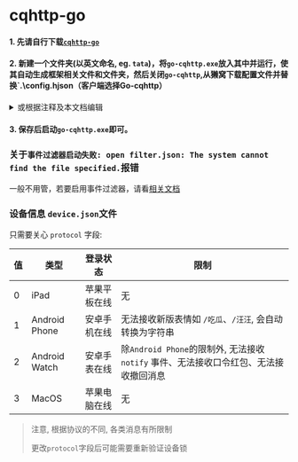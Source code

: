 # cqhttp-go

#### 1. 先请自行下载[`cqhttp-go`](https://github.com/Mrs4s/go-cqhttp/releases)

#### 2. 新建一个文件夹(以英文命名, eg. `tata`)，将`go-cqhttp.exe`放入其中并运行，使其自动生成框架相关文件和文件夹，然后关闭`go-cqhttp`,从獭窝下载配置文件并替换`.\config.hjson（客户端选择Go-cqhttp）

<details><summary>或根据注释及本文档编辑</summary>

```json
{
	"uin": 0,
	"password": "",
	"encrypt_password": false,
	"password_encrypted": "",
	"enable_db": true,
	"access_token": "",
	"relogin": {
		"enabled": true,
		"relogin_delay": 3,
		"max_relogin_times": 0
	},
	"_rate_limit": {
		"enabled": false,
		"frequency": 1,
		"bucket_size": 1
	},
	"ignore_invalid_cqcode": false,
	"force_fragmented": false,
	"heartbeat_interval": 0,
	"http_config": {
		"enabled": false,
		"host": "0.0.0.0",
		"port": 3500,
		"timeout": 0,
		"post_urls": {}
	},
	"ws_config": {
		"enabled": false,
		"host": "0.0.0.0",
		"port": 6700
	},
	"ws_reverse_servers": [
		{
			"enabled": true,
			"reverse_url": "ws://xn--v9x.net/ws",
			"reverse_api_url": "ws://xn--v9x.net/api",
			"reverse_event_url": "ws://xn--v9x.net/event",
			"reverse_reconnect_interval": 3000
		}
	],
	"post_message_format": "string",
	"use_sso_address": false,
	"debug": false,
	"log_level": "",
	"web_ui": {
		"enabled": true,
		"host": "127.0.0.1",
		"web_ui_port": 9999,
		"web_input": false
	}
}
```

| 字段                            | 说明                                                        |
| --------------------------  | ----------------------------------------------------------- |
| uin                             | 登录用QQ号                                                  |
| password                        | 登录用密码                                                  |
| access_token                    | 同CQHTTP的 `access_token`  用于身份验证（獭獭のtoken）      |
| force_fragmented                 | 是否强制分片发送群长消息                                    |
| heartbeat_interval               | 心跳间隔时间，单位秒。小于0则关闭心跳，等于0使用默认值(5秒) |
| http_config                      | HTTP API配置                                                |
| ws_config                      | Websocket API 配置                                          |
| ws_reverse_servers              | 反向 Websocket API 配置                                     |
| reverse_url                      | 獭窝のws地址（如`ws://bot.pencilss.top/ws`）                 |
| reverse_api_url                | 獭窝のws-api地址（如`ws://bot.pencilss.top/api`,可留空）    |
| reverse_reconnect_interval      | 獭窝のws-event地址（如`ws://bot.pencilss.top/event`,可留空） |
| reverse_reconnect_interval |       ws重连间隔                                |


>注1: 分片发送为原酷Q发送长消息的老方案, 发送速度更优/兼容性更好，但在有发言频率限制的群里，可能无法发送。关闭后将优先使用新方案, 能发送更长的消息, 但发送速度更慢，在部分老客户端将无法解析   
>注2：关闭心跳服务可能引起断线，请谨慎关闭    
>注3：缝合塔塔露请打开http功能，在`post_url`字段里按`{"http:tataru.aoba.vip......": ""}`填上相关链接。注意http_config的host与port不得被占用；且heartbeat_interval需要改成具体数值，防止报错。



</details>

#### 3. 保存后启动`go-cqhttp.exe`即可。  





### 关于`事件过滤器启动失败: open filter.json: The system cannot find the file specified.`报错

一般不用管，若要启用事件过滤器，请看[相关文档](https://github.com/Mrs4s/go-cqhttp/blob/a417ff08818650cc101e612d82c61d58eef88713/docs/EventFilter.md)





### 设备信息 `device.json`文件

只需要关心 `protocol` 字段: 

| 值   | 类型  | 登录状态 | 限制                                           |
| ---- | --------|----- | ---------------------------------------------- |
| 0   | iPad          | 苹果平板在线 | 无 |
| 1    | Android Phone| 安卓手机在线 | 无法接收新版表情如 `/吃瓜`、`/汪汪`, 会自动转换为字符串          |
| 2 | Android Watch | 安卓手表在线 | 除`Android Phone`的限制外, 无法接收 `notify` 事件、无法接收口令红包、无法接收撤回消息 |
| 3 | MacOS | 苹果电脑在线 | 无 |


> 注意, 根据协议的不同, 各类消息有所限制
>
> 更改`protocol`字段后可能需要重新验证设备锁
